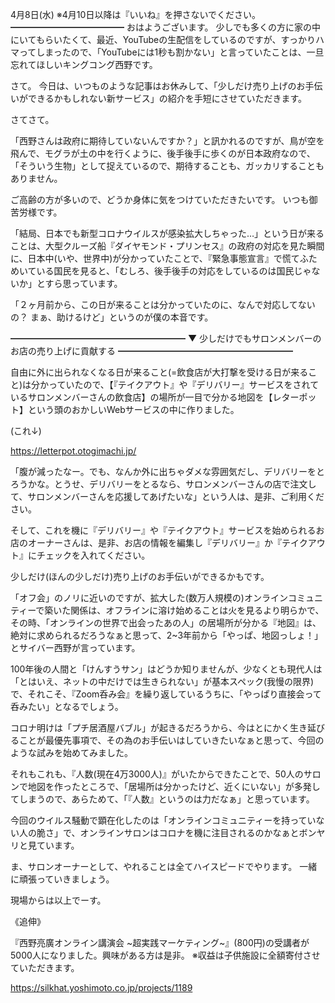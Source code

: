 4月8日(水) ※4月10日以降は『いいね』を押さないでください。
━━━━━━━━━━━━━
おはようございます。
少しでも多くの方に家の中にいてもらいたくて、最近、YouTubeの生配信をしているのですが、すっかりハマってしまったので、「YouTubeには1秒も割かない」と言っていたことは、一旦忘れてほしいキングコング西野です。

さて。
今日は、いつものような記事はお休みして、「少しだけ売り上げのお手伝いができるかもしれない新サービス」の紹介を手短にさせていただきます。

さてさて。

「西野さんは政府に期待していないんですか？」と訊かれるのですが、鳥が空を飛んで、モグラが土の中を行くように、後手後手に歩くのが日本政府なので、「そういう生物」として捉えているので、期待することも、ガッカリすることもありません。

ご高齢の方が多いので、どうか身体に気をつけていただきたいです。
いつも御苦労様です。

「結局、日本でも新型コロナウイルスが感染拡大しちゃった…」という日が来ることは、大型クルーズ船『ダイヤモンド・プリンセス』の政府の対応を見た瞬間に、日本中(いや、世界中)が分かっていたことで、『緊急事態宣言』で慌てふためいている国民を見ると、「むしろ、後手後手の対応をしているのは国民じゃないか」とすら思っています。

「２ヶ月前から、この日が来ることは分かっていたのに、なんで対応してないの？ まぁ、助けるけど」というのが僕の本音です。

━━━━━━━━━━━━━━━━━━━━
▼ 少しだけでもサロンメンバーのお店の売り上げに貢献する
━━━━━━━━━━━━━━━━━━━━

自由に外に出られなくなる日が来ること(=飲食店が大打撃を受ける日が来ること)は分かっていたので、【『テイクアウト』や『デリバリー』サービスをされているサロンメンバーさんの飲食店】の場所が一目で分かる地図を【レターポット】という頭のおかしいWebサービスの中に作りました。

(これ↓)

https://letterpot.otogimachi.jp/

「腹が減ったなー。でも、なんか外に出ちゃダメな雰囲気だし、デリバリーをとろうかな。とうせ、デリバリーをとるなら、サロンメンバーさんの店で注文して、サロンメンバーさんを応援してあげたいな」という人は、是非、ご利用ください。

そして、これを機に『デリバリー』や『テイクアウト』サービスを始められるお店のオーナーさんは、是非、お店の情報を編集し『デリバリー』か『テイクアウト』にチェックを入れてください。

少しだけ(ほんの少しだけ)売り上げのお手伝いができるかもです。

「オフ会」のノリに近いのですが、拡大した(数万人規模の)オンラインコミュニティーで築いた関係は、オフラインに溶け始めることは火を見るより明らかで、その時、「オンラインの世界で出会ったあの人」の居場所が分かる『地図』は、絶対に求められるだろうなぁと思って、2~3年前から「やっぱ、地図っしょ！」とサイバー西野が言っています。

100年後の人間と「けんすうサン」はどうか知りませんが、少なくとも現代人は「とはいえ、ネットの中だけでは生きられない」が基本スペック(我慢の限界)で、それこそ、『Zoom呑み会』を繰り返しているうちに、「やっぱり直接会って呑みたい」となるでしょう。

コロナ明けは「プチ居酒屋バブル」が起きるだろうから、今はとにかく生き延びることが最優先事項で、その為のお手伝いはしていきたいなぁと思って、今回のような試みを始めてみました。

それもこれも、『人数(現在4万3000人)』がいたからできたことで、50人のサロンで地図を作ったところで、「居場所は分かったけど、近くにいない」が多発してしまうので、あらためて、「『人数』というのは力だなぁ」と思っています。

今回のウイルス騒動で顕在化したのは「オンラインコミュニティーを持っていない人の脆さ」で、オンラインサロンはコロナを機に注目されるのかなぁとボンヤリと見ています。

ま、サロンオーナーとして、やれることは全てハイスピードでやります。
一緒に頑張っていきましょう。

現場からは以上でーす。

《追伸》

『西野亮廣オンライン講演会 ~超実践マーケティング~』(800円)の受講者が5000人になりました。興味がある方は是非。
※収益は子供施設に全額寄付させていただきます。

https://silkhat.yoshimoto.co.jp/projects/1189
